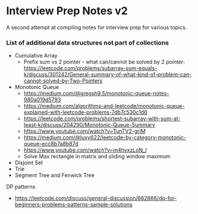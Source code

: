 # Interview Prep Notes v2

A second attempt at compiling notes for interview prep for various topics.


### List of additional data structures not part of collections

- Cumulative Array
  - Prefix sum vs 2 pointer - what can/cannot be solved by 2 pointer: https://leetcode.com/problems/subarray-sum-equals-k/discuss/301242/General-summary-of-what-kind-of-problem-can-cannot-solved-by-Two-Pointers
- Monotonic Queue
  - https://medium.com/@gregsh9.5/monotonic-queue-notes-980a019d5793 
  - https://medium.com/algorithms-and-leetcode/monotonic-queue-explained-with-leetcode-problems-7db7c530c1d6
  - https://leetcode.com/problems/shortest-subarray-with-sum-at-least-k/discuss/204290/Monotonic-Queue-Summary
  - https://www.youtube.com/watch?v=TunTV2-griM
  - https://medium.com/@luxy622/leetcode-by-category-monotonic-queue-ecc8b7a8b87d
  - https://www.youtube.com/watch?v=m4hvxzLoN_I
  - Solve Max rectangle in matrix and sliding window maximum
- Disjoint Set
- Trie
- Segment Tree and Fenwick Tree

DP patterns
- https://leetcode.com/discuss/general-discussion/662866/dp-for-beginners-problems-patterns-sample-solutions
